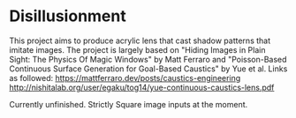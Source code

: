 # Disillusionment
This project aims to produce acrylic lens that cast shadow patterns that imitate images. The project is largely based on "Hiding Images in Plain Sight: The Physics Of Magic Windows" by Matt Ferraro and "Poisson-Based Continuous Surface Generation for Goal-Based Caustics" by Yue et al. 
Links as followed: 
https://mattferraro.dev/posts/caustics-engineering
http://nishitalab.org/user/egaku/tog14/yue-continuous-caustics-lens.pdf

Currently unfinished. Strictly Square image inputs at the moment. 
